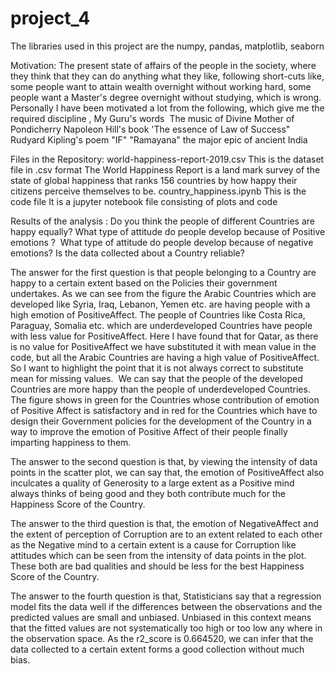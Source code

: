 # project_4
The libraries used in this project are the numpy, pandas, matplotlib, seaborn 


Motivation:
    The present state of affairs of the people in the society, where they think that they can do anything what they like, following short-cuts like, some people want to attain wealth overnight without working hard, some people want a Master's degree overnight without studying, which is wrong.
Personally I have been motivated a lot from the following, which give me the required discipline ,
My Guru's words 
The music of Divine Mother of Pondicherry
Napoleon Hill's book 'The essence of Law of Success"
Rudyard Kipling's poem "IF"
"Ramayana" the major epic of ancient India

Files in the Repository:
       world-happiness-report-2019.csv   This is the dataset file in .csv format
       The World Happiness Report is a land mark survey of the state of global happiness that ranks 156 countries by how happy their citizens perceive themselves to be.
       country_happiness.ipynb    This is the code file
       It is a jupyter notebook file consisting of plots  and code
       
       
       
Results of the analysis :
       Do you think the people of different Countries are happy equally?
What type of attitude do people develop because of Positive emotions ? 
What type of attitude do people develop because of negative emotions?
Is the data collected about a Country reliable?

The answer for the first question is that people belonging to a Country are happy to a certain extent based on the Policies their government undertakes. As we can see from the figure the Arabic Countries which are developed like Syria, Iraq, Lebanon, Yemen etc. are having people with a high emotion of PositiveAffect.
The people of Countries like Costa Rica, Paraguay, Somalia etc. which are underdeveloped Countries have people with less value for PositiveAffect.
Here I have found that for Qatar, as there is no value for PositiveAffect we have substituted it with mean value in the code, but all the Arabic Countries are having a high value of PositiveAffect. So I want to highlight the point that it is not always correct to substitute mean for missing values.
 We can say that the people of the developed Countries are more happy than the people of underdeveloped Countries.
The figure shows in green for the Countries whose contribution of emotion of Positive Affect is satisfactory and in red for the Countries which have to design their Government policies for the development of the Country in a way to improve the emotion of Positive Affect of their people finally imparting happiness to them.

The answer to the second question is that, by viewing the intensity of data points  in the scatter plot, we can say that, the emotion of PositiveAffect also inculcates a quality of Generosity to a large extent as a Positive mind always thinks of being good and they both contribute much for the Happiness Score of the Country.

The answer to the third question is that, the emotion of NegativeAffect and the extent of perception of Corruption are to an extent related to each other as the Negative mind to a certain extent is  a cause for Corruption like attitudes which can be seen from the intensity of data points in the plot. These both are bad qualities and should be less for the best Happiness Score of the Country.

The answer to the fourth question is that, Statisticians say that a regression model fits the data well if the differences between the observations and the predicted values are small and unbiased. Unbiased in this context means that the fitted values are not systematically too high or too low any where in the observation space. As the r2_score is 0.664520, we can infer that the data collected to a certain extent forms a good collection without much bias.
